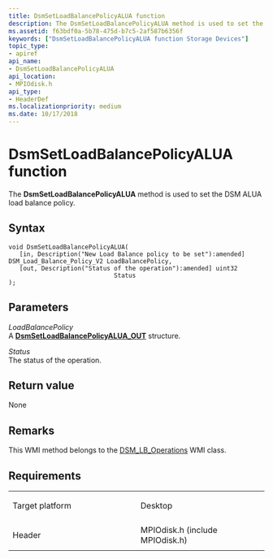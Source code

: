 ```yaml
---
title: DsmSetLoadBalancePolicyALUA function
description: The DsmSetLoadBalancePolicyALUA method is used to set the DSM ALUA load balance policy.
ms.assetid: f63bdf0a-5b78-475d-b7c5-2af587b6356f
keywords: ["DsmSetLoadBalancePolicyALUA function Storage Devices"]
topic_type:
- apiref
api_name:
- DsmSetLoadBalancePolicyALUA
api_location:
- MPIOdisk.h
api_type:
- HeaderDef
ms.localizationpriority: medium
ms.date: 10/17/2018
---
```


# DsmSetLoadBalancePolicyALUA function


The **DsmSetLoadBalancePolicyALUA** method is used to set the DSM ALUA load balance policy.

Syntax
------

```ManagedCPlusPlus
void DsmSetLoadBalancePolicyALUA(
   [in, Description("New Load Balance policy to be set"):amended] DSM_Load_Balance_Policy_V2 LoadBalancePolicy,
   [out, Description("Status of the operation"):amended] uint32                              Status
);
```

Parameters
----------

*LoadBalancePolicy*   
A [**DsmSetLoadBalancePolicyALUA\_OUT**](/windows-hardware/drivers/ddi/mpiodisk/ns-mpiodisk-_dsmsetloadbalancepolicyalua_out) structure.

*Status*   
The status of the operation.

Return value
------------

None

Remarks
-------

This WMI method belongs to the [DSM\_LB\_Operations](dsm-lb-operations-wmi-class.md) WMI class.

Requirements
------------

<table>
<colgroup>
<col width="50%" />
<col width="50%" />
</colgroup>
<tbody>
<tr class="odd">
<td align="left"><p>Target platform</p></td>
<td align="left">Desktop</td>
</tr>
<tr class="even">
<td align="left"><p>Header</p></td>
<td align="left">MPIOdisk.h (include MPIOdisk.h)</td>
</tr>
</tbody>
</table>

 


